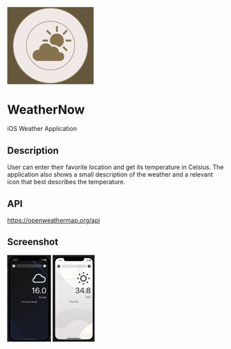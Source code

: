 <img src="readmeImage/WeatherNowLogo.png" width="200"> 

# WeatherNow
iOS Weather Application

## Description
User can enter their favorite location and get its temperature in Celsius. The application also shows a small description of the weather and a relevant icon that best describes the temperature.

## API 
https://openweathermap.org/api

## Screenshot

<img src="readmeImage/darkMode.png" height="200"> 
<img src="readmeImage/lightMode.png" height="200"> 
